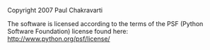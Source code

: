 Copyright 2007 Paul Chakravarti

The software is licensed according to the terms of the PSF (Python Software Foundation) license found here: http://www.python.org/psf/license/